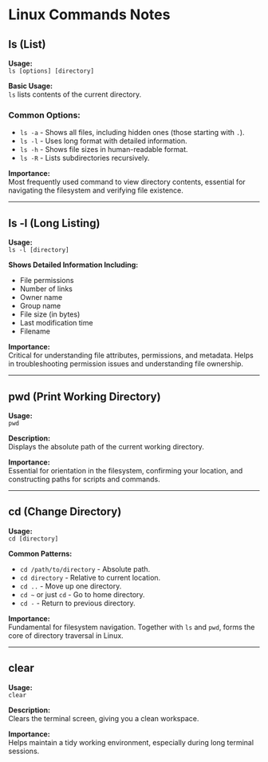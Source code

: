 # Linux Commands Notes

## ls (List)

**Usage:**  
`ls [options] [directory]`

**Basic Usage:**  
`ls` lists contents of the current directory.

### Common Options:
- `ls -a` - Shows all files, including hidden ones (those starting with `.`).
- `ls -l` - Uses long format with detailed information.
- `ls -h` - Shows file sizes in human-readable format.
- `ls -R` - Lists subdirectories recursively.

**Importance:**  
Most frequently used command to view directory contents, essential for navigating the filesystem and verifying file existence.

---

## ls -l (Long Listing)

**Usage:**  
`ls -l [directory]`

**Shows Detailed Information Including:**
- File permissions
- Number of links
- Owner name
- Group name
- File size (in bytes)
- Last modification time
- Filename


**Importance:**  
Critical for understanding file attributes, permissions, and metadata. Helps in troubleshooting permission issues and understanding file ownership.

---

## pwd (Print Working Directory)

**Usage:**  
`pwd`

**Description:**  
Displays the absolute path of the current working directory.

**Importance:**  
Essential for orientation in the filesystem, confirming your location, and constructing paths for scripts and commands.

---

## cd (Change Directory)

**Usage:**  
`cd [directory]`

**Common Patterns:**
- `cd /path/to/directory` - Absolute path.
- `cd directory` - Relative to current location.
- `cd ..` - Move up one directory.
- `cd ~` or just `cd` - Go to home directory.
- `cd -` - Return to previous directory.

**Importance:**  
Fundamental for filesystem navigation. Together with `ls` and `pwd`, forms the core of directory traversal in Linux.

---

## clear

**Usage:**  
`clear`

**Description:**  
Clears the terminal screen, giving you a clean workspace.

**Importance:**  
Helps maintain a tidy working environment, especially during long terminal sessions.
